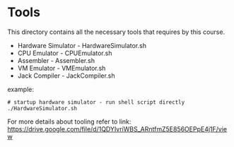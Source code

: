 # Tools

This directory contains all the necessary tools that requires by this course.
- Hardware Simulator - HardwareSimulator.sh
- CPU Emulator - CPUEmulator.sh
- Assembler - Assembler.sh
- VM Emulator - VMEmulator.sh
- Jack Compiler - JackCompiler.sh

example:

```shell
# startup hardware simulator - run shell script directly
./HardwareSimulator.sh
```

For more details about tooling refer to link: https://drive.google.com/file/d/1QDYIvriWBS_ARntfmZ5E856OEPpE4j1F/view